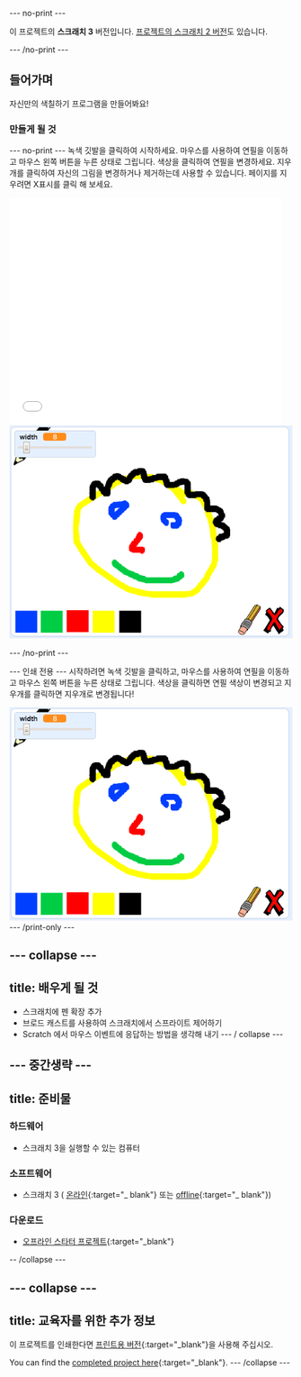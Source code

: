 \--- no-print \---

이 프로젝트의 **스크래치 3** 버전입니다. [프로젝트의 스크래치 2 버전](https://projects.raspberrypi.org/en/projects/paint-box-scratch2)도 있습니다.

\--- /no-print \---

## 들어가며

자신만의 색칠하기 프로그램을 만들어봐요!

### 만들게 될 것

\--- no-print \--- 녹색 깃발을 클릭하여 시작하세요. 마우스를 사용하여 연필을 이동하고 마우스 왼쪽 버튼을 누른 상태로 그립니다. 색상을 클릭하여 연필을 변경하세요. 지우개를 클릭하여 자신의 그림을 변경하거나 제거하는데 사용할 수 있습니다. 페이지를 지우려면 X표시를 클릭 해 보세요.

<div class="scratch-preview">
  <iframe allowtransparency="true" width="485" height="402" src="//scratch.mit.edu/projects/embed/267243161/?autostart=false" frameborder="0" scrolling="no"></iframe>
  <img src="images/showcase.png">
</div>

\--- /no-print \---

\--- 인쇄 전용 \--- 시작하려면 녹색 깃발을 클릭하고, 마우스를 사용하여 연필을 이동하고 마우스 왼쪽 버튼을 누른 상태로 그립니다. 색상을 클릭하면 연필 색상이 변경되고 지우개를 클릭하면 지우개로 변경됩니다!

![showcase](images/showcase.png) \--- /print-only \---

## \--- collapse \---

## title: 배우게 될 것

+ 스크래치에 펜 확장 추가
+ 브로드 캐스트를 사용하여 스크래치에서 스프라이트 제어하기
+ Scratch 에서 마우스 이벤트에 응답하는 방법을 생각해 내기 \--- / collapse \---

## \--- 중간생략 \---

## title: 준비물

### 하드웨어

+ 스크래치 3을 실행할 수 있는 컴퓨터

### 소프트웨어

+ 스크래치 3 ( [온라인](http://rpf.io/scratchon){:target="_ blank"} 또는 [offline](http://rpf.io/scratchoff){:target="_ blank"})

### 다운로드

+ [오프라인 스타터 프로젝트](http://rpf.io/p/en/paint-box-go){:target="_blank"}

-- /collapse \---

## \--- collapse \---

## title: 교육자를 위한 추가 정보

이 프로젝트를 인쇄한다면 [프린트용 버전](https://projects.raspberrypi.org/en/projects/paint-box/print){:target="_blank"}을 사용해 주십시오.

You can find the [completed project here](http://rpf.io/p/en/paint-box-get){:target="_blank"}. \--- /collapse \---